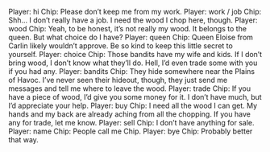 Player: hi
Chip: Please don’t keep me from my work.
Player: work / job
Chip: Shh… I don’t really have a job. I need the wood I chop here, though.
Player: wood
Chip: Yeah, to be honest, it’s not really my wood. It belongs to the queen. But what choice do I have?
Player: queen
Chip: Queen Eloise from Carlin likely wouldn’t approve. Be so kind to keep this little secret to yourself.
Player: choice
Chip: Those bandits have my wife and kids. If I don’t bring wood, I don’t know what they’ll do. Hell, I’d even trade some with you if you had any.
Player: bandits
Chip: They hide somewhere near the Plains of Havoc. I’ve never seen their hideout, though, they just send me messages and tell me where to leave the wood.
Player: trade
Chip: If you have a piece of wood, I’d give you some money for it. I don’t have much, but I’d appreciate your help.
Player: buy
Chip: I need all the wood I can get. My hands and my back are already aching from all the chopping. If you have any for trade, let me know.
Player: sell
Chip: I don’t have anything for sale.
Player: name
Chip: People call me Chip.
Player: bye
Chip: Probably better that way.